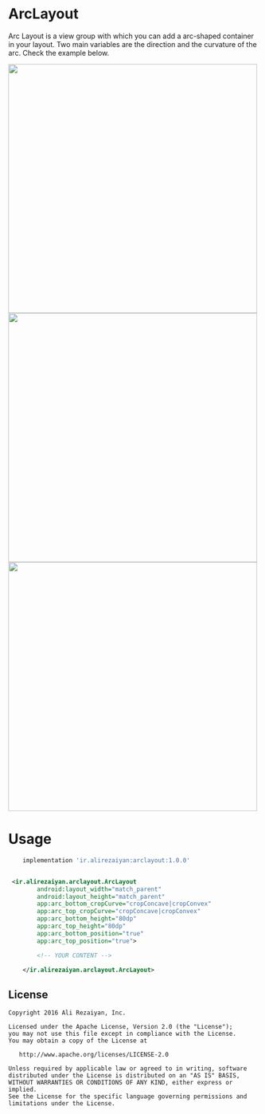 # ArcLayout

Arc Layout is a view group with which you can add a arc-shaped container in your layout.
Two main variables are the direction and the curvature of the arc. Check the example below.

<p float="left">
<img src="https://raw.githubusercontent.com/rezaiyan/ArcLayout/master/sc/bottomNavigation.png" height="500">

<img src="https://raw.githubusercontent.com/rezaiyan/ArcLayout/master/sc/toolbar2.png" height="500">

<img src="https://raw.githubusercontent.com/rezaiyan/ArcLayout/master/sc/toolbar.png" height="500">
</p>

# Usage

```groovy
    implementation 'ir.alirezaiyan:arclayout:1.0.0'
```

```xml

 <ir.alirezaiyan.arclayout.ArcLayout
        android:layout_width="match_parent"
        android:layout_height="match_parent"
        app:arc_bottom_cropCurve="cropConcave|cropConvex"
        app:arc_top_cropCurve="cropConcave|cropConvex"
        app:arc_bottom_height="80dp"
        app:arc_top_height="80dp"
        app:arc_bottom_position="true"
        app:arc_top_position="true">

        <!-- YOUR CONTENT -->

    </ir.alirezaiyan.arclayout.ArcLayout>

```

License
--------

    Copyright 2016 Ali Rezaiyan, Inc.

    Licensed under the Apache License, Version 2.0 (the "License");
    you may not use this file except in compliance with the License.
    You may obtain a copy of the License at

       http://www.apache.org/licenses/LICENSE-2.0

    Unless required by applicable law or agreed to in writing, software
    distributed under the License is distributed on an "AS IS" BASIS,
    WITHOUT WARRANTIES OR CONDITIONS OF ANY KIND, either express or implied.
    See the License for the specific language governing permissions and
    limitations under the License.
